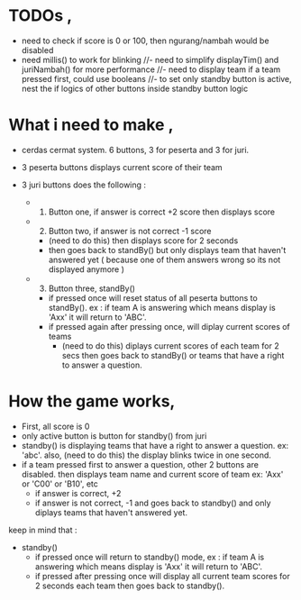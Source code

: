 # TODOs ,

- need to check if score is 0 or 100, then ngurang/nambah would be disabled
- need millis() to work for blinking
  //- need to simplify displayTim() and juriNambah() for more performance
  //- need to display team if a team pressed first, could use booleans
  //- to set only standby button is active, nest the if logics of other buttons inside standby button logic

# What i need to make ,

- cerdas cermat system. 6 buttons, 3 for peserta and 3 for juri.

- 3 peserta buttons displays current score of their team

- 3 juri buttons does the following :
  - 1. Button one, if answer is correct +2 score then displays score
  - 2. Button two, if answer is not correct -1 score
    - (need to do this) then displays score for 2 seconds
    - then goes back to standBy() but only displays team that haven't answered yet ( because one of them answers wrong so its not displayed anymore )
  - 3. Button three, standBy()
    - if pressed once will reset status of all peserta buttons to standBy(). ex : if team A is answering which means display is 'Axx' it will return to 'ABC'.
    - if pressed again after pressing once, will diplay current scores of teams
      - (need to do this) diplays current scores of each team for 2 secs then goes back to standBy() or teams that have a right to answer a question.

# How the game works,

- First, all score is 0
- only active button is button for standby() from juri
- standby() is displaying teams that have a right to answer a question. ex: 'abc'. also, (need to do this) the display blinks twice in one second.
- if a team pressed first to answer a question, other 2 buttons are disabled. then displays team name and current score of team ex: 'Axx' or 'C00' or 'B10', etc
  - if answer is correct, +2
  - if answer is not correct, -1 and goes back to standby() and only diplays teams that haven't answered yet.

keep in mind that :

- standby()
  - if pressed once will return to standby() mode, ex : if team A is answering which means display is 'Axx' it will return to 'ABC'.
  - if pressed after pressing once will display all current team scores for 2 seconds each team then goes back to standby().
